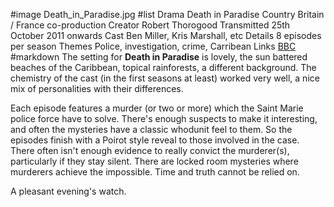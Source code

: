 #image	Death_in_Paradise.jpg
#list
Drama	Death in Paradise
Country	Britain / France co-production
Creator	Robert Thorogood
Transmitted	25th October 2011 onwards
Cast	Ben Miller, Kris Marshall, etc
Details	8 episodes per season
Themes	Police, investigation, crime, Carribean
Links	[BBC](https://www.bbc.co.uk/programmes/b01pvmf6)
#markdown
The setting for **Death in Paradise** is lovely, the sun battered beaches
of the Caribbean, topical rainforests, a different background.
The chemistry of the cast (in the first seasons at least) worked
very well, a nice mix of personalities with their differences.

Each episode features a murder (or two or more) which the Saint Marie
police force have to solve. There's enough suspects to make it
interesting, and often the mysteries have a classic whodunit feel
to them.  So the episodes finish with a Poirot style reveal to
those involved in the case. There often isn't enough evidence
to really convict the murderer(s), particularly if they stay
silent. There are locked room mysteries where
murderers achieve the impossible. Time and truth cannot be
relied on.

A pleasant evening's watch.
